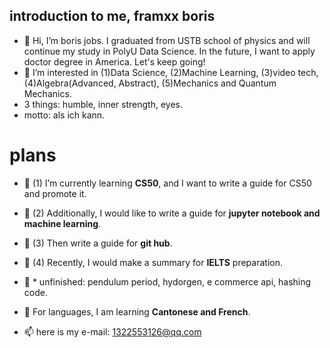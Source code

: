 ## introduction to me, framxx boris
- 👋 Hi, I’m boris jobs. I graduated from USTB school of physics and will continue my study in PolyU Data Science. In the future, I want to apply doctor degree in America. Let's keep going!
- 👀 I’m interested in (1)Data Science, (2)Machine Learning, (3)video tech, (4)Algebra(Advanced, Abstract), (5)Mechanics and Quantum Mechanics.
- 3 things: humble, inner strength, eyes.
- motto: als ich kann.

# plans
- 🌱 (1) I’m currently learning **CS50**, and I want to write a guide for CS50 and promote it. 
- 🌱 (2) Additionally, I would like to write a guide for **jupyter notebook and machine learning**.
- 🌱 (3) Then write a guide for **git hub**.
- 🌱 (4) Recently, I would make a summary for **IELTS** preparation.

- 🚀 * unfinished: pendulum period, hydorgen, e commerce api, hashing code.

- 💞️ For languages, I am learning **Cantonese and French**.

- 📫 here is my e-mail: 1322553126@qq.com

<!---
Boris-Jobs/Boris-Jobs is a ✨ special ✨ repository because its `README.md` (this file) appears on your GitHub profile.
You can click the Preview link to take a look at your changes.
--->
